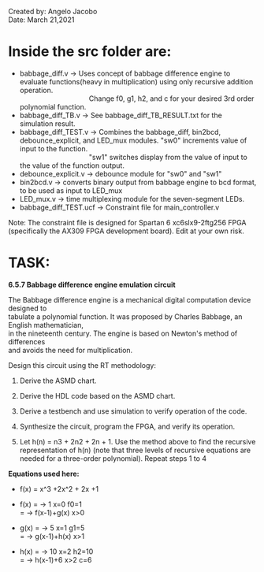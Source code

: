 Created by: Angelo Jacobo     
Date: March 21,2021    

# Inside the src folder are:  
* babbage_diff.v -> Uses concept of babbage difference engine to evaluate functions(heavy in multiplication) using only recursive addition operation.   
&emsp;&emsp;&emsp;&emsp;&emsp;&emsp;&emsp;&emsp;&emsp;&emsp;Change f0, g1, h2, and c for your desired 3rd order polynomial function.  
* babbage_diff_TB.v -> See babbage_diff_TB_RESULT.txt for the simulation result.  
* babbage_diff_TEST.v -> Combines the babbage_diff, bin2bcd, debounce_explicit, and LED_mux modules. "sw0" increments value of input to the function.  
&emsp;&emsp;&emsp;&emsp;&emsp;&emsp;&emsp;&emsp;&emsp;&emsp;"sw1" switches display from the value of input to the value of the function output.  
* debounce_explicit.v -> debounce module for "sw0" and "sw1"  
* bin2bcd.v -> converts binary output from babbage engine to bcd format, to be used as input to LED_mux  
* LED_mux.v -> time multiplexing module for  the seven-segment LEDs.   
* babbage_diff_TEST.ucf -> Constraint file for main_controller.v  


Note: The constraint file is designed for Spartan 6 xc6slx9-2ftg256 FPGA (specifically the AX309 FPGA development board). Edit at your own risk.



# TASK:
**6.5.7 Babbage difference engine emulation circuit**

The Babbage difference engine is a mechanical digital computation device designed to  
tabulate a polynomial function. It was proposed by Charles Babbage, an English mathematician,  
in the nineteenth century. The engine is based on Newton's method of differences  
and avoids the need for multiplication.   

Design this circuit using the RT methodology:  

1. Derive the ASMD chart.

2. Derive the HDL code based on the ASMD chart.

3. Derive a testbench and use simulation to verify operation of the code.

4. Synthesize the circuit, program the FPGA, and verify its operation.

5. Let h(n) = n3 + 2n2 + 2n + 1. Use the method above to find the recursive representation of h(n) (note that three levels of recursive equations are needed for a
three-order polynomial). Repeat steps 1 to 4



**Equations used here:**
* f(x) = x^3 +2x^2 + 2x +1 
	
* f(x) = -> 1   		x=0		f0=1  
     = -> f(x-1)+g(x)   x>0

* g(x) = -> 5   		x=1		g1=5  
     = -> g(x-1)+h(x)  	x>1  

* h(x) = -> 10 		x=2		h2=10  
     = -> h(x-1)+6 	x>2		c=6





